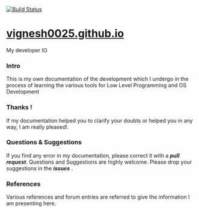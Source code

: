 [![Build Status](https://travis-ci.org/vignesh0025/vignesh0025.github.io.svg?branch=master)](https://travis-ci.org/vignesh0025/vignesh0025.github.io) 

# [vignesh0025.github.io](https://vignesh0025.github.io/)
My developer IO

### Intro
This is my own documentation of the development which I undergo in the process of learning the various tools for Low Level Programming and OS Development 

### Thanks !
If my documentation helped you to clarify your doubts or helped you in any way, I am really pleased!. 

### Questions & Suggestions
If you find any error in my documentation, please correct it with a __*pull request*__. Questions and Suggestions are highly welcome. Please drop your suggestions in the __*issues*__ . 

### References
Various references and forum entries are referred to give the information I am presenting here.
